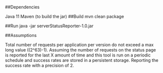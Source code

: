##Dependencies

Java 11
Maven (to build the jar)
##Build mvn clean package

##Run java -jar serverStatusReporter-1.0.jar

##Assumptions

Total number of requests per application per version do not exceed a max long value ((2^63)-1). Assuming the number of requests on the status page is reported for the last X amount of time and this tool is run on a periodic schedule and success rates are stored in a persistent storage.
Reporting the success rate with a precision of 2.
